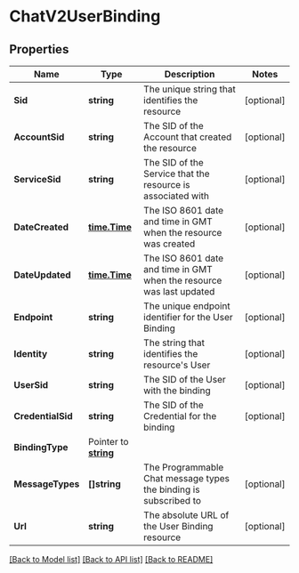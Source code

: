 # ChatV2UserBinding

## Properties

Name | Type | Description | Notes
------------ | ------------- | ------------- | -------------
**Sid** | **string** | The unique string that identifies the resource |[optional] 
**AccountSid** | **string** | The SID of the Account that created the resource |[optional] 
**ServiceSid** | **string** | The SID of the Service that the resource is associated with |[optional] 
**DateCreated** | [**time.Time**](time.Time.md) | The ISO 8601 date and time in GMT when the resource was created |[optional] 
**DateUpdated** | [**time.Time**](time.Time.md) | The ISO 8601 date and time in GMT when the resource was last updated |[optional] 
**Endpoint** | **string** | The unique endpoint identifier for the User Binding |[optional] 
**Identity** | **string** | The string that identifies the resource's User |[optional] 
**UserSid** | **string** | The SID of the User with the binding |[optional] 
**CredentialSid** | **string** | The SID of the Credential for the binding |[optional] 
**BindingType** | Pointer to [**string**](UserBindingEnumBindingType.md) |  |
**MessageTypes** | **[]string** | The Programmable Chat message types the binding is subscribed to |[optional] 
**Url** | **string** | The absolute URL of the User Binding resource |[optional] 

[[Back to Model list]](../README.md#documentation-for-models) [[Back to API list]](../README.md#documentation-for-api-endpoints) [[Back to README]](../README.md)



